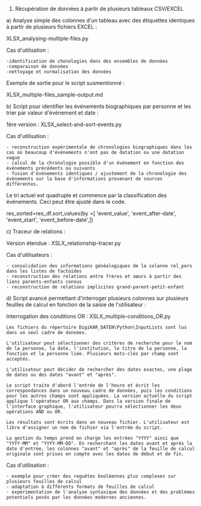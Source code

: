1) Récupération de données à partir de plusieurs tableaux CSV/EXCEL

a) Analyse simple des colonnes d'un tableau avec des étiquettes identiques à partir de plusieurs fichiers EXCEL :

XLSX_analysing-multiple-files.py

Cas d'utilisation :

    -identification de chonologies dans des ensembles de données
    -comparaison de données
    -nettoyage et normalisation des données

Exemple de sortie pour le script susmentionné :

XLSX_multiple-files_sample-output.md

b) Script pour identifier les événements biographiques par personne et les trier par valeur d'événement et date :

1ère version : XLSX_select-and-sort-events.py

Cas d'utilisation :

    - reconstruction expérimentale de chronologies biographiques dans les cas où beaucoup d'événements n'ont pas de datation ou une datation vague
    - calcul de la chronologie possible d'un événement en fonction des événements précédents ou suivants
    - fusion d'événements identiques / ajustement de la chronologie des événements sur la base d'informations provenant de sources différentes.

Le tri actuel est quadruple et commence par la classification des événements. Ceci peut être ajusté dans le code.

res_sorted=res_df.sort_values(by =[ 'event_value', 'event_after-date', 'event_start', 'event_before-date',])

c) Traceur de relations :

Version étendue : XSLX_relationship-tracer.py

Cas d'utilisateurs :

    - consolidation des informations généalogiques de la colonne rel_pers dans les listes de factoïdes
    - reconstruction des relations entre frères et sœurs à partir des liens parents-enfants connus
    - reconstruction de relations implicites grand-parent-petit-enfant

d) Script avancé permettant d'interroger plusieurs colonnes sur plusieurs feuilles de calcul en fonction de la saisie de l'utilisateur :

Interrogation des conditions OR : XSLX_multiple-conditions_OR.py

    Les fichiers du répertoire DigiKAR_DATEN\Python\InputLists sont lus dans un seul cadre de données.

    L'utilisateur peut sélectionner des critères de recherche pour le nom de la personne, la date, l'institution, le titre de la personne, la fonction et la personne liée. Plusieurs mots-clés par champ sont acceptés.

    L'utilisateur peut décider de rechercher des dates exactes, une plage de dates ou des dates "avant" et "après".

    Le script traite d'abord l'entrée de l'heure et écrit les correspondances dans un nouveau cadre de données, puis les conditions pour les autres champs sont appliquées. La version actuelle du script applique l'opérateur OR aux champs. Dans la version finale de l'interface graphique, l'utilisateur pourra sélectionner les deux opérations AND ou OR.

    Les résultats sont écrits dans un nouveau fichier. L'utilisateur est libre d'assigner un nom de fichier via l'entrée du script.

    La gestion du temps prend en charge les entrées "YYYY" ainsi que "YYYY-MM" et "YYYY-MM-DD". En recherchant les dates avant et après la date d'entrée, les colonnes "avant" et "après" de la feuille de calcul originale sont prises en compte avec les dates de début et de fin.

Cas d'utilisation :

    - exemple pour créer des requêtes booléennes plus complexes sur plusieurs feuilles de calcul
    - adaptation à différents formats de feuilles de calcul
    - expérimentation de l'analyse syntaxique des données et des problèmes potentiels posés par les données modernes anciennes.
